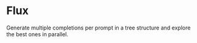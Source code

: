 # Flux

Generate multiple completions per prompt in a tree structure and explore the best ones in parallel.
